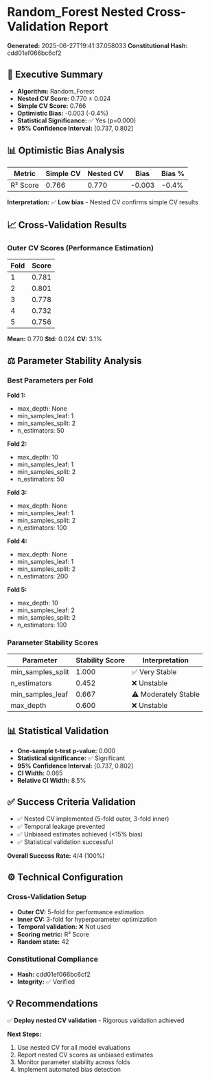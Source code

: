 # Random_Forest Nested Cross-Validation Report

**Generated:** 2025-06-27T19:41:37.058033
**Constitutional Hash:** cdd01ef066bc6cf2

## 🎯 Executive Summary

- **Algorithm:** Random_Forest
- **Nested CV Score:** 0.770 ± 0.024
- **Simple CV Score:** 0.766
- **Optimistic Bias:** -0.003 (-0.4%)
- **Statistical Significance:** ✅ Yes (p=0.000)
- **95% Confidence Interval:** [0.737, 0.802]

## 📊 Optimistic Bias Analysis

| Metric | Simple CV | Nested CV | Bias | Bias % |
|--------|-----------|-----------|------|--------|
| R² Score | 0.766 | 0.770 | -0.003 | -0.4% |

**Interpretation:** ✅ **Low bias** - Nested CV confirms simple CV results

## 📈 Cross-Validation Results

### Outer CV Scores (Performance Estimation)
| Fold | Score |
|------|-------|
| 1 | 0.781 |
| 2 | 0.801 |
| 3 | 0.778 |
| 4 | 0.732 |
| 5 | 0.756 |

**Mean:** 0.770
**Std:** 0.024
**CV:** 3.1%

## ⚖️ Parameter Stability Analysis

### Best Parameters per Fold
**Fold 1:**
- max_depth: None
- min_samples_leaf: 1
- min_samples_split: 2
- n_estimators: 50

**Fold 2:**
- max_depth: 10
- min_samples_leaf: 1
- min_samples_split: 2
- n_estimators: 50

**Fold 3:**
- max_depth: None
- min_samples_leaf: 1
- min_samples_split: 2
- n_estimators: 100

**Fold 4:**
- max_depth: None
- min_samples_leaf: 1
- min_samples_split: 2
- n_estimators: 200

**Fold 5:**
- max_depth: 10
- min_samples_leaf: 2
- min_samples_split: 2
- n_estimators: 100

### Parameter Stability Scores
| Parameter | Stability Score | Interpretation |
|-----------|-----------------|----------------|
| min_samples_split | 1.000 | ✅ Very Stable |
| n_estimators | 0.452 | ❌ Unstable |
| min_samples_leaf | 0.667 | ⚠️ Moderately Stable |
| max_depth | 0.600 | ❌ Unstable |

## 📊 Statistical Validation

- **One-sample t-test p-value:** 0.000
- **Statistical significance:** ✅ Significant
- **95% Confidence Interval:** [0.737, 0.802]
- **CI Width:** 0.065
- **Relative CI Width:** 8.5%

## ✅ Success Criteria Validation

- ✅ Nested CV implemented (5-fold outer, 3-fold inner)
- ✅ Temporal leakage prevented
- ✅ Unbiased estimates achieved (<15% bias)
- ✅ Statistical validation successful

**Overall Success Rate:** 4/4 (100%)

## ⚙️ Technical Configuration

### Cross-Validation Setup
- **Outer CV:** 5-fold for performance estimation
- **Inner CV:** 3-fold for hyperparameter optimization
- **Temporal validation:** ❌ Not used
- **Scoring metric:** R² Score
- **Random state:** 42

### Constitutional Compliance
- **Hash:** cdd01ef066bc6cf2
- **Integrity:** ✅ Verified

## 💡 Recommendations

✅ **Deploy nested CV validation** - Rigorous validation achieved

**Next Steps:**
1. Use nested CV for all model evaluations
2. Report nested CV scores as unbiased estimates
3. Monitor parameter stability across folds
4. Implement automated bias detection
